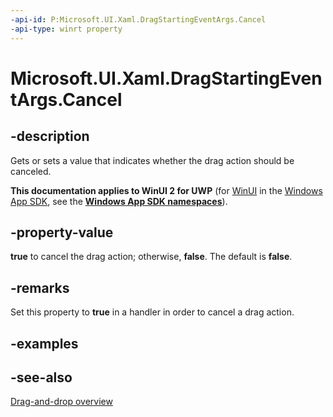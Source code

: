 ```yaml
---
-api-id: P:Microsoft.UI.Xaml.DragStartingEventArgs.Cancel
-api-type: winrt property
---
```


<!-- Property syntax
public bool Cancel { get;  set; }
-->

# Microsoft.UI.Xaml.DragStartingEventArgs.Cancel

## -description
Gets or sets a value that indicates whether the drag action should be canceled.

**This documentation applies to WinUI 2 for UWP** (for [WinUI](/windows/apps/winui/winui3/) in the [Windows App SDK](/windows/apps/windows-app-sdk/), see the **[Windows App SDK namespaces](/windows/windows-app-sdk/api/winrt/)**).

## -property-value
**true** to cancel the drag action; otherwise, **false**. The default is **false**.

## -remarks
Set this property to **true** in a handler in order to cancel a drag action.

## -examples

## -see-also

[Drag-and-drop overview](/windows/apps/design/input/drag-and-drop)
